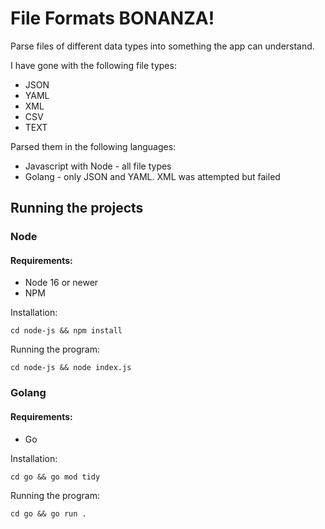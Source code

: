 # File Formats BONANZA!

Parse files of different data types into something the app can understand.

I have gone with the following file types:

- JSON
- YAML
- XML
- CSV
- TEXT

Parsed them in the following languages:

- Javascript with Node - all file types
- Golang - only JSON and YAML. XML was attempted but failed

## Running the projects

### Node

#### Requirements:

- Node 16 or newer
- NPM

Installation:

`cd node-js && npm install`

Running the program:

`cd node-js && node index.js`

### Golang

#### Requirements:

- Go

Installation:

`cd go && go mod tidy`

Running the program:

`cd go && go run .`
